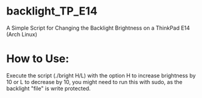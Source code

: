 # backlight_TP_E14
A Simple Script for Changing the Backlight Brightness on a ThinkPad E14 (Arch Linux)


# How to Use:
Execute the script (./bright H/L) with the option H to increase brightness by 10 or L to decrease by 10, you might need to run this with sudo, as the backlight "file" is write protected.
